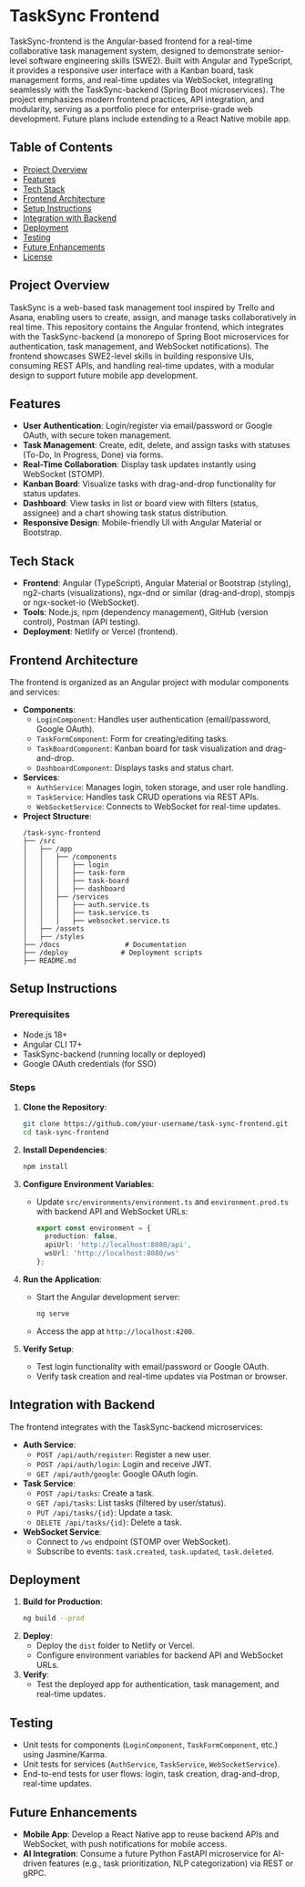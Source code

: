 # TaskSync Frontend

TaskSync-frontend is the Angular-based frontend for a real-time collaborative task management system, designed to demonstrate senior-level software engineering skills (SWE2). Built with Angular and TypeScript, it provides a responsive user interface with a Kanban board, task management forms, and real-time updates via WebSocket, integrating seamlessly with the TaskSync-backend (Spring Boot microservices). The project emphasizes modern frontend practices, API integration, and modularity, serving as a portfolio piece for enterprise-grade web development. Future plans include extending to a React Native mobile app.

## Table of Contents
- [Project Overview](#project-overview)
- [Features](#features)
- [Tech Stack](#tech-stack)
- [Frontend Architecture](#frontend-architecture)
- [Setup Instructions](#setup-instructions)
- [Integration with Backend](#integration-with-backend)
- [Deployment](#deployment)
- [Testing](#testing)
- [Future Enhancements](#future-enhancements)
- [License](#license)

## Project Overview
TaskSync is a web-based task management tool inspired by Trello and Asana, enabling users to create, assign, and manage tasks collaboratively in real time. This repository contains the Angular frontend, which integrates with the TaskSync-backend (a monorepo of Spring Boot microservices for authentication, task management, and WebSocket notifications). The frontend showcases SWE2-level skills in building responsive UIs, consuming REST APIs, and handling real-time updates, with a modular design to support future mobile app development.

## Features
- **User Authentication**: Login/register via email/password or Google OAuth, with secure token management.
- **Task Management**: Create, edit, delete, and assign tasks with statuses (To-Do, In Progress, Done) via forms.
- **Real-Time Collaboration**: Display task updates instantly using WebSocket (STOMP).
- **Kanban Board**: Visualize tasks with drag-and-drop functionality for status updates.
- **Dashboard**: View tasks in list or board view with filters (status, assignee) and a chart showing task status distribution.
- **Responsive Design**: Mobile-friendly UI with Angular Material or Bootstrap.

## Tech Stack
- **Frontend**: Angular (TypeScript), Angular Material or Bootstrap (styling), ng2-charts (visualizations), ngx-dnd or similar (drag-and-drop), stompjs or ngx-socket-io (WebSocket).
- **Tools**: Node.js, npm (dependency management), GitHub (version control), Postman (API testing).
- **Deployment**: Netlify or Vercel (frontend).

## Frontend Architecture
The frontend is organized as an Angular project with modular components and services:
- **Components**:
  - `LoginComponent`: Handles user authentication (email/password, Google OAuth).
  - `TaskFormComponent`: Form for creating/editing tasks.
  - `TaskBoardComponent`: Kanban board for task visualization and drag-and-drop.
  - `DashboardComponent`: Displays tasks and status chart.
- **Services**:
  - `AuthService`: Manages login, token storage, and user role handling.
  - `TaskService`: Handles task CRUD operations via REST APIs.
  - `WebSocketService`: Connects to WebSocket for real-time updates.
- **Project Structure**:
  ```
  /task-sync-frontend
  ├── /src
  │   ├── /app
  │   │   ├── /components
  │   │   │   ├── login
  │   │   │   ├── task-form
  │   │   │   ├── task-board
  │   │   │   ├── dashboard
  │   │   ├── /services
  │   │   │   ├── auth.service.ts
  │   │   │   ├── task.service.ts
  │   │   │   ├── websocket.service.ts
  │   ├── /assets
  │   ├── /styles
  ├── /docs                # Documentation
  ├── /deploy             # Deployment scripts
  ├── README.md
  ```

## Setup Instructions
### Prerequisites
- Node.js 18+
- Angular CLI 17+
- TaskSync-backend (running locally or deployed)
- Google OAuth credentials (for SSO)

### Steps
1. **Clone the Repository**:
   ```bash
   git clone https://github.com/your-username/task-sync-frontend.git
   cd task-sync-frontend
   ```

2. **Install Dependencies**:
   ```bash
   npm install
   ```

3. **Configure Environment Variables**:
   - Update `src/environments/environment.ts` and `environment.prod.ts` with backend API and WebSocket URLs:
     ```typescript
     export const environment = {
       production: false,
       apiUrl: 'http://localhost:8080/api',
       wsUrl: 'http://localhost:8080/ws'
     };
     ```

4. **Run the Application**:
   - Start the Angular development server:
     ```bash
     ng serve
     ```
   - Access the app at `http://localhost:4200`.

5. **Verify Setup**:
   - Test login functionality with email/password or Google OAuth.
   - Verify task creation and real-time updates via Postman or browser.

## Integration with Backend
The frontend integrates with the TaskSync-backend microservices:
- **Auth Service**:
  - `POST /api/auth/register`: Register a new user.
  - `POST /api/auth/login`: Login and receive JWT.
  - `GET /api/auth/google`: Google OAuth login.
- **Task Service**:
  - `POST /api/tasks`: Create a task.
  - `GET /api/tasks`: List tasks (filtered by user/status).
  - `PUT /api/tasks/{id}`: Update a task.
  - `DELETE /api/tasks/{id}`: Delete a task.
- **WebSocket Service**:
  - Connect to `/ws` endpoint (STOMP over WebSocket).
  - Subscribe to events: `task.created`, `task.updated`, `task.deleted`.

## Deployment
1. **Build for Production**:
   ```bash
   ng build --prod
   ```
2. **Deploy**:
   - Deploy the `dist` folder to Netlify or Vercel.
   - Configure environment variables for backend API and WebSocket URLs.
3. **Verify**:
   - Test the deployed app for authentication, task management, and real-time updates.

## Testing
- Unit tests for components (`LoginComponent`, `TaskFormComponent`, etc.) using Jasmine/Karma.
- Unit tests for services (`AuthService`, `TaskService`, `WebSocketService`).
- End-to-end tests for user flows: login, task creation, drag-and-drop, real-time updates.

## Future Enhancements
- **Mobile App**: Develop a React Native app to reuse backend APIs and WebSocket, with push notifications for mobile access.
- **AI Integration**: Consume a future Python FastAPI microservice for AI-driven features (e.g., task prioritization, NLP categorization) via REST or gRPC.
